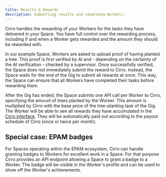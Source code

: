 ```yaml
---
title: Results & Rewards
description: Submitting results and rewarding Workers.
---
```


Cirro handles the rewarding of your Workers for the tasks they have delivered in your Space. You have full control over the rewarding process, including if and when a Worker gets rewarded and the amount they should be rewarded with.

In our example Space, Workers are asked to upload proof of having planted a tree. This proof is first verified by AI and - depending on the certainty of the AI verification - checked by a supervisor. Once successfully verified, the Space does not immediately submit the reward to Cirro. Instead, the Space waits for the end of the Gig to submit all rewards at once. This way, the Space can ensure that all Workers have completed their tasks before rewarding them.

After the Gig has ended, the Space submits one API call per Worker to Cirro, specifying the amount of trees planted by the Worker. This amount is multiplied by Cirro with the base price of the tree-planting task of the Gig. The Worker will be able to see all rewards they have accumulated in the [Cirro interface](https://cirro.io/community/rewards). They will be automatically paid out according to the payout schedule of Cirro (once or twice per month).

## Special case: EPAM badges

For Spaces operating within the EPAM ecosystem, Cirro can handle granting badges to Workers for excellent work in a Space. For that purpose Cirro provides an API endpoint allowing a Space to grant a badge to a Worker. The badge will be visible in the Worker's profile and can be used to show off the Worker's achievements.
